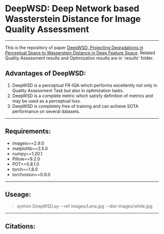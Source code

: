 # DeepWSD: Deep Network based Wassterstein Distance for Image Quality Assessment
----------------------------
This is the repository of paper [DeepWSD: Projecting Degradations in Perceptual Space to Wasserstein Distance in Deep Feature Space](xxx). Related Quality Assessment results and Optimization results are in `results' folder.

## Advantages of DeepWSD:
1. DeepWSD is a perceptual FR-IQA which performs excellently not only in Quality Assessment Task but also in optimization tasks.
2. DeepWSD is a complete metric which satisfy definition of metrics and may be used as a perceptual loss.
3. DeepWSD is completely free of training and can achieve SOTA performance on several datasets.

-----------------------------

## Requirements:
- imageio==2.9.0
- matplotlib==3.5.0
- numpy==1.20.1
- Pillow==9.2.0
- POT==0.8.1.0
- torch==1.8.0
- torchvision==0.9.0

------------------------------

## Useage:

>python DeepWSD.py --ref images/Lena.jpg --dist images/white.jpg
------------------------------

## Citations:

